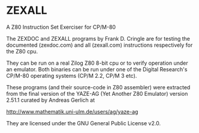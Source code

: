 # ZEXALL
A Z80 Instruction Set Exerciser for CP/M-80

The ZEXDOC and ZEXALL programs by Frank D. Cringle are for testing
the documented (zexdoc.com) and all (zexall.com) instructions
respectively for the Z80 cpu.

They can be run on a real Zilog Z80 8-bit cpu or to verify operation
under an emulator.  Both binaries can be run under one of the
Digital Research's CP/M-80 operating systems (CP/M 2.2, CP/M 3 etc).

These programs (and their source-code in Z80 assembler) were extracted
from the final version of the YAZE-AG (Yet Another Z80 Emulator) version
2.51.1 curated by Andreas Gerlich at

http://www.mathematik.uni-ulm.de/users/ag/yaze-ag

They are licensed under the GNU General Public License v2.0.
